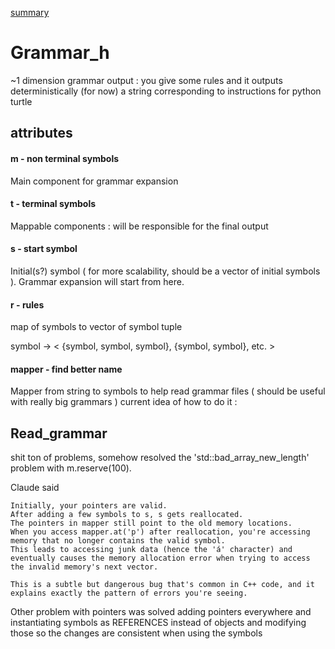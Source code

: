 [summary](main_doc.md)
# Grammar_h
~1 dimension grammar output : you give some rules and it outputs deterministically (for now) a string corresponding to instructions for python turtle



## attributes

#### m - non terminal symbols
Main component for grammar expansion

#### t - terminal symbols
Mappable components :
will be responsible for the final output

#### s - start symbol
Initial(s?) symbol ( for more scalability, should be a vector of initial symbols ).
Grammar expansion will start from here.

#### r - rules 
map of symbols to vector of symbol tuple

symbol -> < {symbol, symbol, symbol}, {symbol, symbol}, etc. >

#### mapper - find better name
Mapper from string to symbols to help read grammar files ( should be useful with really big grammars )
current idea of how to do it :

## Read_grammar

shit ton of problems, somehow resolved the 'std::bad_array_new_length' problem with m.reserve(100).

Claude said 
```
Initially, your pointers are valid.
After adding a few symbols to s, s gets reallocated.
The pointers in mapper still point to the old memory locations.
When you access mapper.at('p') after reallocation, you're accessing memory that no longer contains the valid symbol.
This leads to accessing junk data (hence the 'á' character) and eventually causes the memory allocation error when trying to access the invalid memory's next vector.

This is a subtle but dangerous bug that's common in C++ code, and it explains exactly the pattern of errors you're seeing.
```


Other problem with pointers was solved adding pointers everywhere and instantiating symbols as REFERENCES instead of objects and modifying those so the changes are consistent when using the symbols